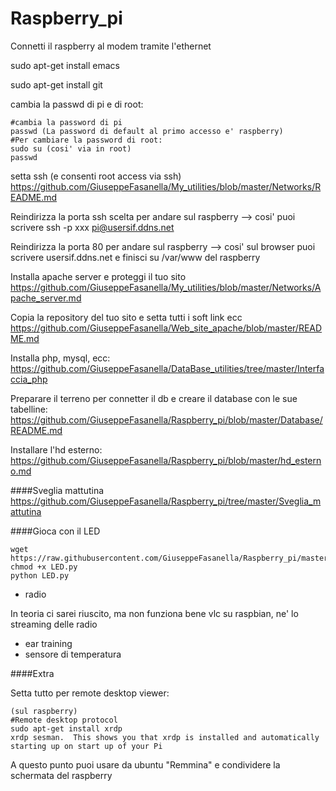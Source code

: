 # Raspberry_pi

Connetti il raspberry al modem tramite l'ethernet

sudo apt-get install emacs

sudo apt-get install git

cambia la passwd di pi e di root:
```
#cambia la password di pi
passwd (La password di default al primo accesso e' raspberry)
#Per cambiare la password di root:
sudo su (cosi' via in root)
passwd
```
setta ssh (e consenti root access via ssh)
https://github.com/GiuseppeFasanella/My_utilities/blob/master/Networks/README.md

Reindirizza la porta ssh scelta per andare sul raspberry --> cosi' puoi scrivere ssh -p xxx pi@usersif.ddns.net

Reindirizza la porta 80 per andare sul raspberry --> cosi' sul browser puoi scrivere usersif.ddns.net e finisci su /var/www del raspberry

Installa apache server e proteggi il tuo sito
https://github.com/GiuseppeFasanella/My_utilities/blob/master/Networks/Apache_server.md

Copia la repository del tuo sito e setta tutti i soft link ecc
https://github.com/GiuseppeFasanella/Web_site_apache/blob/master/README.md

Installa php, mysql, ecc:
https://github.com/GiuseppeFasanella/DataBase_utilities/tree/master/Interfaccia_php

Preparare il terreno per connetter il db e creare il database con le sue tabelline:
https://github.com/GiuseppeFasanella/Raspberry_pi/blob/master/Database/README.md

Installare l'hd esterno:
https://github.com/GiuseppeFasanella/Raspberry_pi/blob/master/hd_esterno.md

####Sveglia mattutina
https://github.com/GiuseppeFasanella/Raspberry_pi/tree/master/Sveglia_mattutina


####Gioca con il LED
```
wget https://raw.githubusercontent.com/GiuseppeFasanella/Raspberry_pi/master/LED/LED.py
chmod +x LED.py
python LED.py
```
* radio

In teoria ci sarei riuscito, ma non funziona bene vlc su raspbian, ne' lo streaming delle radio

* ear training
* sensore di temperatura

####Extra

Setta tutto per remote desktop viewer:
```
(sul raspberry)
#Remote desktop protocol
sudo apt-get install xrdp
xrdp sesman.  This shows you that xrdp is installed and automatically starting up on start up of your Pi
```

A  questo punto puoi usare da ubuntu "Remmina" e condividere la schermata del raspberry




